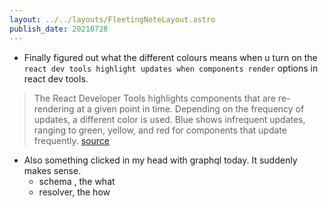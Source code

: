 ```yaml
---
layout: ../../layouts/FleetingNoteLayout.astro
publish_date: 20210728
---
```


- Finally figured out what the different colours means when u turn on the `react dev tools highlight updates when components render` options in react dev tools.

> The React Developer Tools highlights components that are re-rendering at a given point in time. Depending on the frequency of updates, a different color is used. Blue shows infrequent updates, ranging to green, yellow, and red for components that update frequently.
> [source](https://blog.logrocket.com/make-react-fast-again-part-3-highlighting-component-updates-6119e45e6833/)

- Also something clicked in my head with graphql today. It suddenly makes sense.
  - schema , the what
  - resolver, the how
